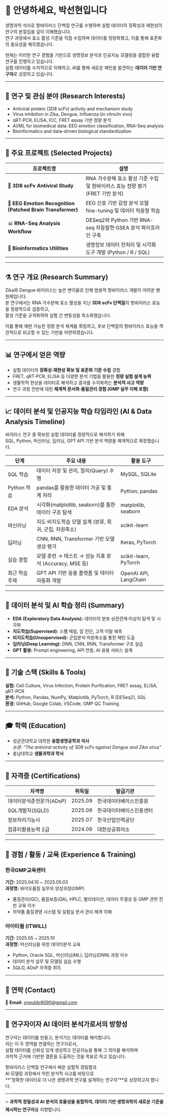 # 👋 안녕하세요, 박선현입니다  

생명과학 석사로 항바이러스 단백질 연구를 수행하며 실험 데이터의 정확성과 재현성이 연구의 본질임을 깊이 이해했습니다.  
연구 과정에서 효소 활성 기준을 직접 수립하며 데이터를 정량화했고, 이를 통해 표준화의 중요성을 체득했습니다.  

현재는 이러한 연구 경험을 기반으로 생명정보 분석과 인공지능 모델링을 결합한 융합 연구를 진행하고 있습니다.  
실험 데이터를 수치적으로 이해하고, AI를 통해 새로운 패턴을 발견하는 **데이터 기반 연구자**로 성장하고 있습니다.  

---

## 🔬 연구 및 관심 분야 (Research Interests)
- Antiviral protein (3D8 scFv) activity and mechanism study  
- Virus inhibition in Zika, Dengue, Influenza (in vitro/in vivo)  
- qRT-PCR, ELISA, ICC, FRET assay 기반 정량 분석  
- AI/ML for biomedical data: EEG emotion classification, RNA-Seq analysis  
- Bioinformatics and data-driven biological standardization  

---

## 🧠 주요 프로젝트 (Selected Projects)
| 프로젝트명 | 설명 |
|-------------|------|
| 🧬 **3D8 scFv Antiviral Study** | RNA 가수분해 효소 활성 기준 수립 및 항바이러스 효능 정량 평가 (FRET 기반 분석) |
| 🧩 **EEG Emotion Recognition (Patched Brain Transformer)** | EEG 신호 기반 감정 분석 모델 fine-tuning 및 데이터 적응형 학습 |
| 📊 **RNA-Seq Analysis Workflow** | DESeq2와 Python 기반 RNA-seq 차등발현·GSEA 분석 파이프라인 구축 |
| 🧪 **Bioinformatics Utilities** | 생명정보 데이터 전처리 및 시각화 도구 개발 (Python / R / SQL) |

---

## ⚗️ 연구 개요 (Research Summary)
Zika와 Dengue 바이러스는 높은 변이율로 인해 범용적 항바이러스 개발이 어려운 병원체입니다.  
본 연구에서는 RNA 가수분해 효소 활성을 지닌 **3D8 scFv 단백질**의 항바이러스 효능을 정량적으로 검증하고,  
활성 기준을 규격화하여 실험 간 변동성을 최소화했습니다.  

이를 통해 재현 가능한 정량 분석 체계를 확립하고, 후보 단백질의 항바이러스 효능을 객관적으로 비교할 수 있는 기반을 마련하였습니다.  

---

## 📊 연구에서 얻은 역량
- 실험 데이터의 **정확성·재현성 확보 및 표준화 기준 수립** 경험  
- FRET, qRT-PCR, ELISA 등 다양한 분석 기법을 활용한 **정량 실험 설계 능력**  
- 생물학적 현상을 데이터로 해석하고 결과를 수치화하는 **분석적 사고 역량**  
- 연구 과정 전반에 대한 **체계적 문서화·품질관리 경험 (GMP 실무 이해 포함)**  

---

## 📈 데이터 분석 및 인공지능 학습 타임라인 (AI & Data Analysis Timeline)
바이러스 연구 중 확보된 실험 데이터를 정량적으로 해석하기 위해  
SQL, Python, 머신러닝, 딥러닝, GPT API 기반 분석 역량을 체계적으로 확장했습니다.  

| 단계 | 주요 내용 | 활용 도구 |
|-------|------------|-----------|
| SQL 학습 | 데이터 저장 및 관리, 질의(Query) 수행 | MySQL, SQLite |
| Python 학습 | pandas를 활용한 데이터 가공 및 통계 처리 | Python, pandas |
| EDA 분석 | 시각화(matplotlib, seaborn)를 통한 데이터 구조 탐색 | matplotlib, seaborn |
| 머신러닝 | 지도·비지도학습 모델 설계 (분류, 회귀, 군집, 차원축소) | scikit-learn |
| 딥러닝 | CNN, RNN, Transformer 기반 모델 생성·평가 | Keras, PyTorch |
| 실습 경험 | 모델 훈련 → 테스트 → 성능 지표 분석 (Accuracy, MSE 등) | scikit-learn, PyTorch |
| 최근 학습 주제 | GPT API 기반 응용 플랫폼 및 데이터 자동화 개발 | OpenAI API, LangChain |

---

## 🧠 데이터 분석 및 AI 학습 정리 (Summary)
- **EDA (Exploratory Data Analysis):** 데이터의 분포·상관관계·이상치 탐색 및 시각화  
- **지도학습(Supervised):** 스팸 메일, 암 진단, 고객 이탈 예측  
- **비지도학습(Unsupervised):** 군집분석·차원축소를 통한 패턴 도출  
- **딥러닝(Deep Learning):** DNN, CNN, RNN, Transformer 구조 실습  
- **GPT 활용:** Prompt engineering, API 연동, AI 응용 서비스 설계  

---

## 🧰 기술 스택 (Skills & Tools)
**실험:** Cell Culture, Virus Infection, Protein Purification, FRET assay, ELISA, qRT-PCR  
**분석:** Python, Pandas, NumPy, Matplotlib, PyTorch, R (DESeq2), SQL  
**환경:** GitHub, Google Colab, VSCode, GMP QC Training  

---

## 🎓 학력 (Education)
- 성균관대학교 대학원 **융합생명공학과 석사**  
  *논문: “The antiviral activity of 3D8 scFv against Dengue and Zika virus”*  
- 충남대학교 **생물과학과 학사**

---

## 🧾 자격증 (Certifications)
| 자격명 | 취득일 | 발급기관 |
|--------|--------|-----------|
| 데이터분석준전문가(ADsP) | 2025.09 | 한국데이터베이스진흥원 |
| SQL개발자(SQLD) | 2025.09 | 한국데이터베이스진흥센터 |
| 정보처리기능사 | 2025.07 | 한국산업인력공단 |
| 컴퓨터활용능력 2급 | 2024.09 | 대한상공회의소 |

---

## 💼 경험 / 활동 / 교육 (Experience & Training)

### 한국GMP교육센터  
**기간:** 2025.04.10 ~ 2025.05.03  
**과정명:** 바이오품질 실무자 양성과정(GMP)  
- 품질관리(QC), 품질보증(QA), HPLC, 밸리데이션, 데이터 무결성 등 GMP 관련 전반 교육 이수  
- 의약품 품질경영 시스템 및 실험실 문서 관리 체계 이해  

### 아이티윌 (ITWILL)  
**기간:** 2025.05 ~ 2025.10  
**과정명:** 머신러닝을 위한 데이터분석 교육  
- Python, Oracle SQL, 머신러닝(ML), 딥러닝(DNN) 과정 이수  
- 데이터 분석 실무 및 모델링 실습 수행  
- SQLD, ADsP 자격증 취득  

---

## 💬 연락 (Contact)
📧 **Email:** oneuldo9090@gmail.com  

---

## 🌟 연구자이자 AI 데이터 분석가로서의 방향성

연구자는 데이터를 만들고, 분석가는 데이터를 해석합니다.  
저는 이 두 영역을 연결하는 연구자로서,  
실험 데이터를 신뢰성 있게 생성하고 인공지능을 통해 그 의미를 해석하며  
과학적 근거에 기반한 결론을 도출하는 것을 목표로 하고 있습니다.  

항바이러스 단백질 연구에서 배운 실험적 정밀함과  
AI 모델링 과정에서 익힌 분석적 사고를 바탕으로  
**“정확한 데이터로 더 나은 생명과학 연구를 설계하는 연구자”**로 성장하고자 합니다.  

---

⭐ **과학적 정밀성과 AI 분석의 효율성을 융합하여, 데이터 기반 생명과학의 새로운 기준을 제시하는 연구자**를 지향합니다.
